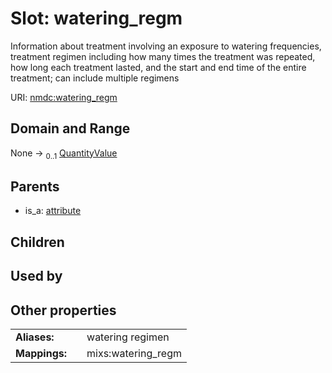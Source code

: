 
# Slot: watering_regm


Information about treatment involving an exposure to watering frequencies, treatment regimen including how many times the treatment was repeated, how long each treatment lasted, and the start and end time of the entire treatment; can include multiple regimens

URI: [nmdc:watering_regm](https://microbiomedata/meta/watering_regm)


## Domain and Range

None &#8594;  <sub>0..1</sub> [QuantityValue](QuantityValue.md)

## Parents

 *  is_a: [attribute](attribute.md)

## Children


## Used by


## Other properties

|  |  |  |
| --- | --- | --- |
| **Aliases:** | | watering regimen |
| **Mappings:** | | mixs:watering_regm |

